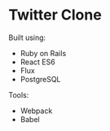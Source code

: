 Twitter Clone
==============


Built using:

* Ruby on Rails
* React ES6
* Flux
* PostgreSQL

Tools:

* Webpack
* Babel
